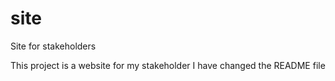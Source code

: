 # site
Site for stakeholders

This project is a website for my stakeholder
I have changed the README file